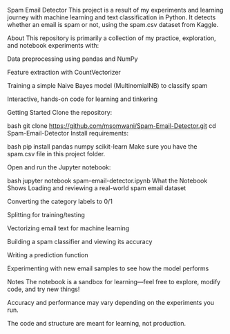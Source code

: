 Spam Email Detector
This project is a result of my experiments and learning journey with machine learning and text classification in Python. It detects whether an email is spam or not, using the spam.csv dataset from Kaggle.

About
This repository is primarily a collection of my practice, exploration, and notebook experiments with:

Data preprocessing using pandas and NumPy

Feature extraction with CountVectorizer

Training a simple Naive Bayes model (MultinomialNB) to classify spam

Interactive, hands-on code for learning and tinkering

Getting Started
Clone the repository:

bash
git clone https://github.com/msomwani/Spam-Email-Detector.git
cd Spam-Email-Detector
Install requirements:

bash
pip install pandas numpy scikit-learn
Make sure you have the spam.csv file in this project folder.

Open and run the Jupyter notebook:

bash
jupyter notebook spam-email-detector.ipynb
What the Notebook Shows
Loading and reviewing a real-world spam email dataset

Converting the category labels to 0/1

Splitting for training/testing

Vectorizing email text for machine learning

Building a spam classifier and viewing its accuracy

Writing a prediction function

Experimenting with new email samples to see how the model performs

Notes
The notebook is a sandbox for learning—feel free to explore, modify code, and try new things!

Accuracy and performance may vary depending on the experiments you run.

The code and structure are meant for learning, not production.
